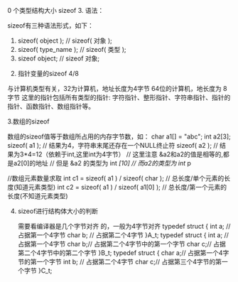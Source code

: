 0 个类型结构大小 sizeof
3. 语法：

sizeof有三种语法形式，如下：
1) sizeof( object );    // sizeof( 对象 );
2) sizeof( type_name ); // sizeof( 类型 );
3) sizeof object;       // sizeof 对象; 

2. 指针变量的sizeof 4/8

 与计算机类型有关，32为计算机，地址长度为4字节
 64位的计算机，地长度为 8字节
 这里的指针包括所有类型的指针:
    字符指针、整形指针、字符串指针、指针的指针、函数指针、数组指针等。

3.数组的sizeof

数组的sizeof值等于数组所占用的内存字节数，如：
char a1[] = "abc";
int a2[3];
sizeof( a1 ); // 结果为4，字符串末尾还存在一个NULL终止符
sizeof( a2 ); // 结果为3*4=12（依赖于int,这里int为4字节） 
// 这里注意 &a2和a2的值是相等的,都是a2[0]的地址
// 但是 &a2 的类型为 int *[10]
// 而a2的类型为 int* p

//数组元素数量求取
int c1 = sizeof( a1 ) / sizeof( char ); // 总长度/单个元素的长度(知道元素类型)
int c2 = sizeof( a1 ) / sizeof( a1[0] ); // 总长度/第一个元素的长度(不知道元素类型)

4. sizeof进行结构体大小的判断

    需要看编译器是几个字节对齐 的，一般为4字节对齐
typedef struct
{
    int a;  // 占据第一个4字节
    char b; // 占据第二个4字节
}A_t;
typedef struct
{
    int a; // 占据第一个4字节
    char b;// 占据第二个4字节中的第一个字节
    char c;// 占据第二个4字节中的第二个字节
}B_t;
typedef struct
{
    char a;// 占据第一个4字节的第一个字节
    int b; // 占据第二个4字节
    char c;// 占据第三个4字节的第一个字节
}C_t;
